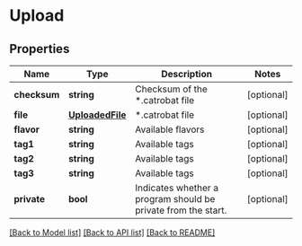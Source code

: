 # Upload

## Properties
Name | Type | Description | Notes
------------ | ------------- | ------------- | -------------
**checksum** | **string** | Checksum of the *.catrobat file | [optional] 
**file** | [**UploadedFile**](UploadedFile.md) | *.catrobat file | [optional] 
**flavor** | **string** | Available flavors | [optional] 
**tag1** | **string** | Available tags | [optional] 
**tag2** | **string** | Available tags | [optional] 
**tag3** | **string** | Available tags | [optional] 
**private** | **bool** | Indicates whether a program should be private from the start. | [optional] 

[[Back to Model list]](../README.md#documentation-for-models) [[Back to API list]](../README.md#documentation-for-api-endpoints) [[Back to README]](../README.md)


